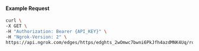 <!-- Code generated for API Clients. DO NOT EDIT. -->

#### Example Request

```bash
curl \
-X GET \
-H "Authorization: Bearer {API_KEY}" \
-H "Ngrok-Version: 2" \
https://api.ngrok.com/edges/https/edghts_2wOmwc7bwni6PkJfh4azdMNK4Uq/routes/edghtsrt_2wOmwYqUdNfeT3oDTtDxVIaww1s/webhook_verification
```
